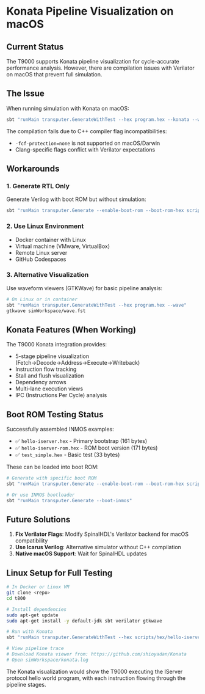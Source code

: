 # Konata Pipeline Visualization on macOS

## Current Status

The T9000 supports Konata pipeline visualization for cycle-accurate performance analysis. However, there are compilation issues with Verilator on macOS that prevent full simulation.

## The Issue

When running simulation with Konata on macOS:
```bash
sbt "runMain transputer.GenerateWithTest --hex program.hex --konata --wave"
```

The compilation fails due to C++ compiler flag incompatibilities:
- `-fcf-protection=none` is not supported on macOS/Darwin
- Clang-specific flags conflict with Verilator expectations

## Workarounds

### 1. Generate RTL Only
Generate Verilog with boot ROM but without simulation:
```bash
sbt "runMain transputer.Generate --enable-boot-rom --boot-rom-hex scripts/hex/hello-iserver.hex"
```

### 2. Use Linux Environment
- Docker container with Linux
- Virtual machine (VMware, VirtualBox)
- Remote Linux server
- GitHub Codespaces

### 3. Alternative Visualization
Use waveform viewers (GTKWave) for basic pipeline analysis:
```bash
# On Linux or in container
sbt "runMain transputer.GenerateWithTest --hex program.hex --wave"
gtkwave simWorkspace/wave.fst
```

## Konata Features (When Working)

The T9000 Konata integration provides:
- 5-stage pipeline visualization (Fetch→Decode→Address→Execute→Writeback)
- Instruction flow tracking
- Stall and flush visualization
- Dependency arrows
- Multi-lane execution views
- IPC (Instructions Per Cycle) analysis

## Boot ROM Testing Status

Successfully assembled INMOS examples:
- ✅ `hello-iserver.hex` - Primary bootstrap (161 bytes)
- ✅ `hello-iserver-rom.hex` - ROM boot version (171 bytes)  
- ✅ `test_simple.hex` - Basic test (33 bytes)

These can be loaded into boot ROM:
```bash
# Generate with specific boot ROM
sbt "runMain transputer.Generate --enable-boot-rom --boot-rom-hex scripts/hex/hello-iserver.hex"

# Or use INMOS bootloader
sbt "runMain transputer.Generate --boot-inmos"
```

## Future Solutions

1. **Fix Verilator Flags**: Modify SpinalHDL's Verilator backend for macOS compatibility
2. **Use Icarus Verilog**: Alternative simulator without C++ compilation
3. **Native macOS Support**: Wait for SpinalHDL updates

## Linux Setup for Full Testing

```bash
# In Docker or Linux VM
git clone <repo>
cd t800

# Install dependencies
sudo apt-get update
sudo apt-get install -y default-jdk sbt verilator gtkwave

# Run with Konata
sbt "runMain transputer.GenerateWithTest --hex scripts/hex/hello-iserver.hex --konata"

# View pipeline trace
# Download Konata viewer from: https://github.com/shioyadan/Konata
# Open simWorkspace/konata.log
```

The Konata visualization would show the T9000 executing the IServer protocol hello world program, with each instruction flowing through the pipeline stages.